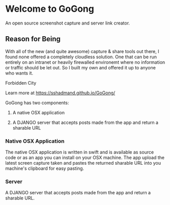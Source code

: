 # Welcome to GoGong
An open source screenshot capture and server link creator. 

## Reason for Being
With all of the new (and quite awesome) capture & share tools out there, I found none offered a completely cloudless solution. One that can be run entirely on an intranet or heavily firewalled environemt where no information or traffic should be let out. So I built my own and offered it up to anyone who wants it.

Forbidden City


Learn more at https://sshadmand.github.io/GoGong/

GoGong has two components:

 1. A native OSX application

 2. A DJANGO server that accepts posts made from the app and return a sharable URL


### Native OSX Application
 
The native OSX application is written in swift and is available as source code or as an app you can install on your OSX machine. The app upload the latest screen capture taken and pastes the returned sharable URL into you machine's clipboard for easy pasting.
 
### Server

A DJANGO server that accepts posts made from the app and return a sharable URL.
